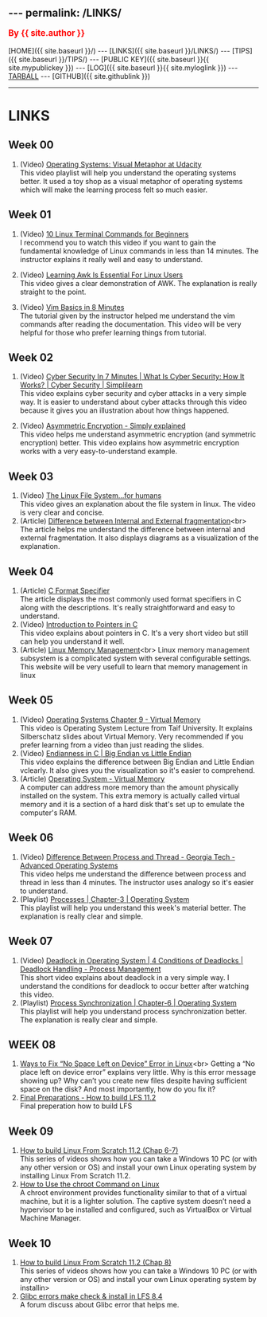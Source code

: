 \---
permalink: /LINKS/
---
<span style="color:red; font-weight:bold; font-size:larger;">By {{ site.author }}</span>
<br><br>
[HOME]({{ site.baseurl }}/) ---
[LINKS]({{ site.baseurl }}/LINKS/) ---
[TIPS]({{ site.baseurl }}/TIPS/) ---
[PUBLIC KEY]({{ site.baseurl }}{{ site.mypublickey }}) ---
[LOG]({{ site.baseurl }}{{ site.myloglink }}) ---
[TARBALL](SandBox/cbkadal.tar.xz) ---
[GITHUB]({{ site.githublink }})
<br>
<hr>

# LINKS

## Week 00
1. (Video) [Operating Systems: Visual Metaphor at Udacity](https://www.youtube.com/watch?v=SkKqlb0Rvwo&list=PLqoiDr4YpRdm_nzFhCDuj74P8ul5z7SdO&index=2)<br>
This video playlist will help you understand the operating systems better. It used a toy shop as a visual metaphor of operating systems which will make the learning process felt so much easier.

## Week 01
1. (Video) [10 Linux Terminal Commands for Beginners](https://www.youtube.com/watch?v=CpTfQ-q6MPU)<br>
I recommend you to watch this video if you want to gain the fundamental knowledge of Linux commands in less than 14 minutes. The instructor explains it really well and easy to understand. 

2. (Video) [Learning Awk Is Essential For Linux Users](https://www.youtube.com/watch?v=9YOZmI-zWok)<br>
This video gives a clear demonstration of AWK. The explanation is really straight to the point.

3. (Video) [Vim Basics in 8 Minutes](https://www.youtube.com/watch?v=ggSyF1SVFr4)<br>
The tutorial given by the instructor helped me understand the vim commands after reading the documentation. This video will be very helpful for those who prefer learning things from tutorial. 

## Week 02
1. (Video) [Cyber Security In 7 Minutes | What Is Cyber Security: How It Works? | Cyber Security | Simplilearn](https://www.youtube.com/watch?v=inWWhr5tnEA&list=LL&index=3&t=3s)<br>
This video explains cyber security and cyber attacks in a very simple way. It is easier to understand about cyber attacks through this video because it gives you an illustration about how things happened.

2. (Video) [Asymmetric Encryption - Simply explained](https://www.youtube.com/watch?v=AQDCe585Lnc&list=LL&index=1&t=198s)<br>
This video helps me understand asymmetric encryption (and symmetric encryption) better. This video explains how asymmetric encryption works with a very easy-to-understand example. 

## Week 03
1. (Video) [The Linux File System...for humans](https://www.youtube.com/watch?v=UFIoRLqhFpo)<br>
This video gives an explanation about the file system in linux. The video is very clear and concise.
2. (Article) [Difference between Internal and External fragmentation](https://www.geeksforgeeks.org/difference-between-internal-and-external-fragmentation/#:~:text=Internal%20fragmentation%20occurs%20when%20memory,on%20the%20size%20of%20processes.)<br>
The article helps me understand the difference between internal and external fragmentation. It also displays diagrams as a visualization of the explanation.

## Week 04
1. (Article) [C Format Specifier](https://www.javatpoint.com/c-format-specifier)<br>
The article displays the most commonly used format specifiers in C along with the descriptions. It's really straightforward and easy to understand.
2. (Video) [Introduction to Pointers in C](https://www.youtube.com/watch?v=f2i0CnUOniA) <br>
This video explains about pointers in C. It's a very short video but still can help you understand it well.
3. (Article) [Linux Memory Management](https://www.javatpoint.com/linux-memory-management#:~:text=The%20subsystem%20of%20Linux%20memory,programs%20and%20kernel%20internal%20structures.)<br>
Linux memory management subsystem is a complicated system with several configurable settings. This website will be very usefull to learn that memory management in linux <br>

## Week 05
1. (Video) [Operating Systems Chapter 9 - Virtual Memory](https://www.youtube.com/watch?v=KTx9RNfyFO8) <br>
This video is Operating System Lecture from Taif University. It explains Silberschatz slides about Virtual Memory. Very recommended if you prefer learning from a video than just reading the slides.
2. (Video) [Endianness in C | Big Endian vs Little Endian](https://www.youtube.com/watch?v=a9lVoThjV7o) <br>
This video explains the difference between Big Endian and Little Endian vclearly. It also gives you the visualization so it's easier to comprehend.
3. (Article) [Operating System - Virtual Memory](https://www.tutorialspoint.com/operating_system/os_virtual_memory.htm)<br>
A computer can address more memory than the amount physically installed on the system. This extra memory is actually called virtual memory and it is a section of a hard disk that's set up to emulate the computer's RAM.

## Week 06
1. (Video) [Difference Between Process and Thread - Georgia Tech - Advanced Operating Systems](https://www.youtube.com/watch?v=O3EyzlZxx3g) <br>
This video helps me understand the difference between process and thread in less than 4 minutes. The instructor uses analogy so it's easier to understand.
2. (Playlist) [Processes | Chapter-3 | Operating System](https://www.youtube.com/playlist?list=PLBlnK6fEyqRgKl0MbI6kbI5ffNt7BF8Fn) <br>
This playlist will help you understand this week's material better. The explanation is really clear and simple. 

## Week 07
1. (Video) [Deadlock in Operating System | 4 Conditions of Deadlocks | Deadlock Handling - Process Management](https://www.youtube.com/watch?v=UVo9mGARkhQ) <br>
This short video explains about deadlock in a very simple way. I understand the conditions for deadlock to occur better after watching this video.
2. (Playlist) [Process Synchronization | Chapter-6 | Operating System](https://www.youtube.com/playlist?list=PLBlnK6fEyqRjDf_dmCEXgl6XjVKDDj0M2) <br>
This playlist will help you understand process synchronization better. The explanation is really clear and simple.

## WEEK 08
1. [Ways to Fix “No Space Left on Device” Error in Linux](https://helpdeskgeek.com/linux-tips/top-3-ways-to-fix-no-space-left-on-device-error-in-linux/#:~:text=The%20most%20probable%20cause%20of,the%20lsof%20and%20grep%20commands.)<br>
Getting a “No place left on device error” explains very little. Why is this error message showing up? Why can’t you create new files despite having sufficient space on the disk? And most importantly, how do you fix it?
2. [Final Preparations - How to build LFS 11.2](https://www.youtube.com/watch?v=PkMA_2NmF8c&list=PLyc5xVO2uDsDlbR_LTP37nG6g4vbSSxSZ&index=5)<br>
Final preperation how to build LFS

## Week 09
1. [How to build Linux From Scratch 11.2 (Chap 6-7)](https://www.youtube.com/playlist?list=PLyc5xVO2uDsDlbR_LTP37nG6g4vbSSxSZ)<br>
This series of videos shows how you can take a Windows 10 PC (or with any other version or OS) and install your own Linux operating system by installing Linux From Scratch 11.2.
2. [How to Use the chroot Command on Linux](https://www.howtogeek.com/441534/how-to-use-the-chroot-command-on-linux/)<br>
A chroot environment provides functionality similar to that of a virtual machine, but it is a lighter solution. The captive system doesn’t need a hypervisor to be installed and configured, such as VirtualBox or Virtual Machine Manager.

## Week 10
1. [How to build Linux From Scratch 11.2 (Chap 8)](https://www.youtube.com/playlist?list=PLyc5xVO2uDsDlbR_LTP37nG6g4vbSSxSZ)<br>
This series of videos shows how you can take a Windows 10 PC (or with any other version or OS) and install your own Linux operating system by installin>
2. [Glibc errors make check & install in LFS 8.4](https://www.linuxquestions.org/questions/linux-from-scratch-13/glibc-errors-make-check-and-install-in-lfs-8-4-a-4175650815/)<br>
A forum discuss about Glibc error that helps me.
